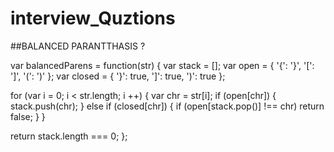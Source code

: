 # interview_Quztions

##BALANCED PARANTTHASIS ?

var balancedParens = function(str) {
  var stack = [];
  var open = { '{': '}', '[': ']', '(': ')' };
  var closed = { '}': true, ']': true, ')': true };
  
  for (var i = 0; i < str.length; i ++) {
    var chr = str[i];
    if (open[chr]) {
      stack.push(chr);
    } else if (closed[chr]) {
      if (open[stack.pop()] !== chr) return false;
    }
  }
  
  return stack.length === 0;
};


